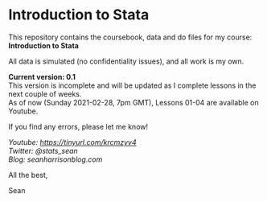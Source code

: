 # Introduction to Stata
This repository contains the coursebook, data and do files for my course: **Introduction to Stata**  

All data is simulated (no confidentiality issues), and all work is my own. 

**Current version: 0.1**  
This version is incomplete and will be updated as I complete lessons in the next couple of weeks.  
As of now (Sunday 2021-02-28, 7pm GMT), Lessons 01-04 are available on Youtube.

If you find any errors, please let me know!  

*Youtube: https://tinyurl.com/krcmzyv4  
Twitter: @stats_sean  
Blog: seanharrisonblog.com*

All the best,

Sean
